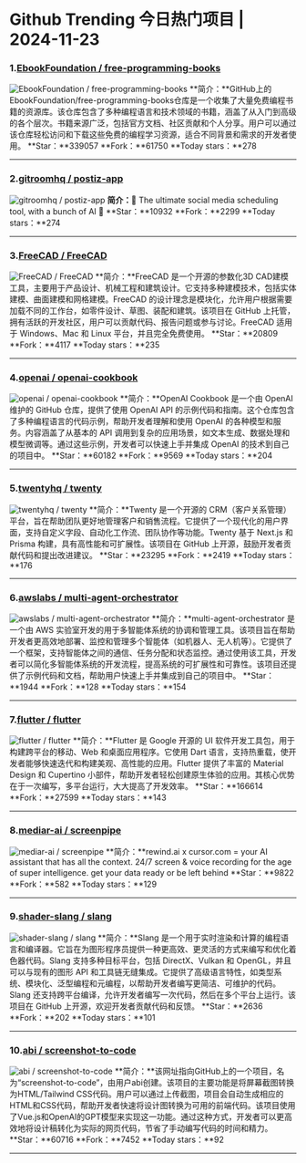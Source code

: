 # Github Trending 今日热门项目 | 2024-11-23
### 1.[EbookFoundation / free-programming-books](https://github.com/EbookFoundation/free-programming-books)

![EbookFoundation / free-programming-books](https://opengraph.githubassets.com/36413ded113bc4e4baaea5e3516c58992cd89f079261332a596ce9a148dc4e5f/EbookFoundation/free-programming-books)
**简介：**GitHub上的EbookFoundation/free-programming-books仓库是一个收集了大量免费编程书籍的资源库。该仓库包含了多种编程语言和技术领域的书籍，涵盖了从入门到高级的各个层次。书籍来源广泛，包括官方文档、社区贡献和个人分享。用户可以通过该仓库轻松访问和下载这些免费的编程学习资源，适合不同背景和需求的开发者使用。
**Star：**339057
**Fork：**61750
**Today stars：**278

---

### 2.[gitroomhq / postiz-app](https://github.com/gitroomhq/postiz-app)

![gitroomhq / postiz-app](https://repository-images.githubusercontent.com/664013991/8b16b484-683a-4ed9-a132-6d070704cc12)
**简介：**📨 The ultimate social media scheduling tool, with a bunch of AI 🤖
**Star：**10932
**Fork：**2299
**Today stars：**274

---

### 3.[FreeCAD / FreeCAD](https://github.com/FreeCAD/FreeCAD)

![FreeCAD / FreeCAD](https://opengraph.githubassets.com/89cdad9eb288d1865dd63bff2c4a240ff88a33315e794eaa366b84fd33edfa90/FreeCAD/FreeCAD)
**简介：**FreeCAD 是一个开源的参数化3D CAD建模工具，主要用于产品设计、机械工程和建筑设计。它支持多种建模技术，包括实体建模、曲面建模和网格建模。FreeCAD 的设计理念是模块化，允许用户根据需要加载不同的工作台，如零件设计、草图、装配和建筑。该项目在 GitHub 上托管，拥有活跃的开发社区，用户可以贡献代码、报告问题或参与讨论。FreeCAD 适用于 Windows、Mac 和 Linux 平台，并且完全免费使用。
**Star：**20809
**Fork：**4117
**Today stars：**235

---

### 4.[openai / openai-cookbook](https://github.com/openai/openai-cookbook)

![openai / openai-cookbook](https://opengraph.githubassets.com/10388dc8df58804026cfff03655ae2b90acca6c9843a875a23bdb3626ba4a51a/openai/openai-cookbook)
**简介：**OpenAI Cookbook 是一个由 OpenAI 维护的 GitHub 仓库，提供了使用 OpenAI API 的示例代码和指南。这个仓库包含了多种编程语言的代码示例，帮助开发者理解和使用 OpenAI 的各种模型和服务。内容涵盖了从基本的 API 调用到复杂的应用场景，如文本生成、数据处理和模型微调等。通过这些示例，开发者可以快速上手并集成 OpenAI 的技术到自己的项目中。
**Star：**60182
**Fork：**9569
**Today stars：**204

---

### 5.[twentyhq / twenty](https://github.com/twentyhq/twenty)

![twentyhq / twenty](https://repository-images.githubusercontent.com/572984571/ef151ee9-3060-418b-bf88-cb689ab78c7b)
**简介：**Twenty 是一个开源的 CRM（客户关系管理）平台，旨在帮助团队更好地管理客户和销售流程。它提供了一个现代化的用户界面，支持自定义字段、自动化工作流、团队协作等功能。Twenty 基于 Next.js 和 Prisma 构建，具有高性能和可扩展性。该项目在 GitHub 上开源，鼓励开发者贡献代码和提出改进建议。
**Star：**23295
**Fork：**2419
**Today stars：**176

---

### 6.[awslabs / multi-agent-orchestrator](https://github.com/awslabs/multi-agent-orchestrator)

![awslabs / multi-agent-orchestrator](https://opengraph.githubassets.com/95837215cf4152205018fc066c3db9c4bf7b1e9d4bc41a4be93b2dbef058f860/awslabs/multi-agent-orchestrator)
**简介：**multi-agent-orchestrator 是一个由 AWS 实验室开发的用于多智能体系统的协调和管理工具。该项目旨在帮助开发者更高效地部署、监控和管理多个智能体（如机器人、无人机等）。它提供了一个框架，支持智能体之间的通信、任务分配和状态监控。通过使用该工具，开发者可以简化多智能体系统的开发流程，提高系统的可扩展性和可靠性。该项目还提供了示例代码和文档，帮助用户快速上手并集成到自己的项目中。
**Star：**1944
**Fork：**128
**Today stars：**154

---

### 7.[flutter / flutter](https://github.com/flutter/flutter)

![flutter / flutter](https://repository-images.githubusercontent.com/31792824/fb7e5700-6ccc-11e9-83fe-f602e1e1a9f1)
**简介：**Flutter 是 Google 开源的 UI 软件开发工具包，用于构建跨平台的移动、Web 和桌面应用程序。它使用 Dart 语言，支持热重载，使开发者能够快速迭代和构建美观、高性能的应用。Flutter 提供了丰富的 Material Design 和 Cupertino 小部件，帮助开发者轻松创建原生体验的应用。其核心优势在于一次编写，多平台运行，大大提高了开发效率。
**Star：**166614
**Fork：**27599
**Today stars：**143

---

### 8.[mediar-ai / screenpipe](https://github.com/mediar-ai/screenpipe)

![mediar-ai / screenpipe](https://opengraph.githubassets.com/cf31238ae1a56796fe22438fdce7059dc11ebda5d23424b9309fdf7ae18fc933/mediar-ai/screenpipe)
**简介：**rewind.ai x cursor.com = your AI assistant that has all the context. 24/7 screen & voice recording for the age of super intelligence. get your data ready or be left behind
**Star：**9822
**Fork：**582
**Today stars：**129

---

### 9.[shader-slang / slang](https://github.com/shader-slang/slang)

![shader-slang / slang](https://opengraph.githubassets.com/a63b11db2d0f3ca3e013e4a57506534f15365b853c3bd97f582f2fb47a93e2fa/shader-slang/slang)
**简介：**Slang 是一个用于实时渲染和计算的编程语言和编译器。它旨在为图形程序员提供一种更高效、更灵活的方式来编写和优化着色器代码。Slang 支持多种目标平台，包括 DirectX、Vulkan 和 OpenGL，并且可以与现有的图形 API 和工具链无缝集成。它提供了高级语言特性，如类型系统、模块化、泛型编程和元编程，以帮助开发者编写更简洁、可维护的代码。Slang 还支持跨平台编译，允许开发者编写一次代码，然后在多个平台上运行。该项目在 GitHub 上开源，欢迎开发者贡献代码和反馈。
**Star：**2636
**Fork：**202
**Today stars：**101

---

### 10.[abi / screenshot-to-code](https://github.com/abi/screenshot-to-code)

![abi / screenshot-to-code](https://opengraph.githubassets.com/4b8f3caa65e205d3c43a0ac31fca0d949d0bb3a9ec5ddf310d8df154d4991312/abi/screenshot-to-code)
**简介：**该网址指向GitHub上的一个项目，名为“screenshot-to-code”，由用户abi创建。该项目的主要功能是将屏幕截图转换为HTML/Tailwind CSS代码。用户可以通过上传截图，项目会自动生成相应的HTML和CSS代码，帮助开发者快速将设计图转换为可用的前端代码。该项目使用了Vue.js和OpenAI的GPT模型来实现这一功能。通过这种方式，开发者可以更高效地将设计稿转化为实际的网页代码，节省了手动编写代码的时间和精力。
**Star：**60716
**Fork：**7452
**Today stars：**92

---

